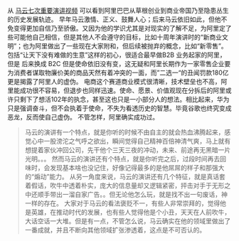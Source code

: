 从 [马云七次重要演讲视频]( https://mp.weixin.qq.com/s/q3sOkUz8ifMLPBe6mSzHbw) 可以看到阿里巴巴从草根创业到商业帝国乃至隐患丛生的历史发展轨迹。
早年马云激情、正义、鼓舞人心；后来马云依旧如此，但他不免变得更加自信乃至骄傲。又因为他的学识尤其是对现实的了解不足，为阿里定了些可能他自己相信，但是其他人不会遵守的目标，比如十周年演讲时的“新商业文明”；也为阿里做出了一些现在大家附和，但后续被抛弃的概念，比如“新零售”。包括“让天下没有难做的生意”这样的初心，很适合最早做B2B 业务起家的阿里，但是 后来换成 B2C 但是使命依旧没有变，这无疑和阿里长期作为一家零售企业要为消费者谋取物廉价美的商品天然有着冲突的一面，而”二选一“的丑闻罚款180亿更是揭露了阿里人的虚伪。
电商这个赛道商业模式很清晰，技术壁垒也不高，阿里能成功很不容易，但退步也同样迅速。使命、愿景、价值观现在分拆后的阿里或许只剩下了想活102年的执念，甚至这也只是一小部分人的想法。相比起来，华为只是强调奋斗，但不会执着于使命，不失为看透历史的智慧。毕竟谷歌也终究变成恶龙，反而使自己虚伪。
不管怎样，阿里确实成功过。


>马云的演讲有一个特点，就是你听的时候不由自主的就会热血沸腾起来，感觉心中一股滂沱之气呼之欲出，瞬间觉得自己精神百倍神清气爽，马上就有想提着家伙冲回公司，先干他个三天三夜的冲动，未来、前途再无黑暗一片光明。。。
然而马云的演讲还有个特点，就是你听完之后，过段时间再去回味时，会发现基本啥也没记住，好像记得最多的是他屌屌的样子和那强大的“煽动”能力。
从另一角度来说，马云的演讲还有几个特征，就是真话套着假话，吹牛中透着朴实，庞大的信息量却又逻辑紧密，抨击对手于无形之中还顺手带出一溜自家广告。。但无论他怎么玩，就是找不出一句废话，神一样的存在。
大家对于马云的看法褒贬不一，有些人非常崇拜的，觉得他是英雄，在推动时代的发展，也有些人觉得他是个小丑，天天在人前吹牛，大话空话一大堆。但是有一点，不管怎么说，马云确实在他的领域里做出了一番成就，并且不断向其他领域扩张渗透着，这点是不可否认的。
